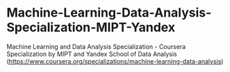 # Machine-Learning-Data-Analysis-Specialization-MIPT-Yandex
Machine Learning and Data Analysis Specialization - Coursera Specialization by MIPT and Yandex School of Data Analysis (https://www.coursera.org/specializations/machine-learning-data-analysis)
